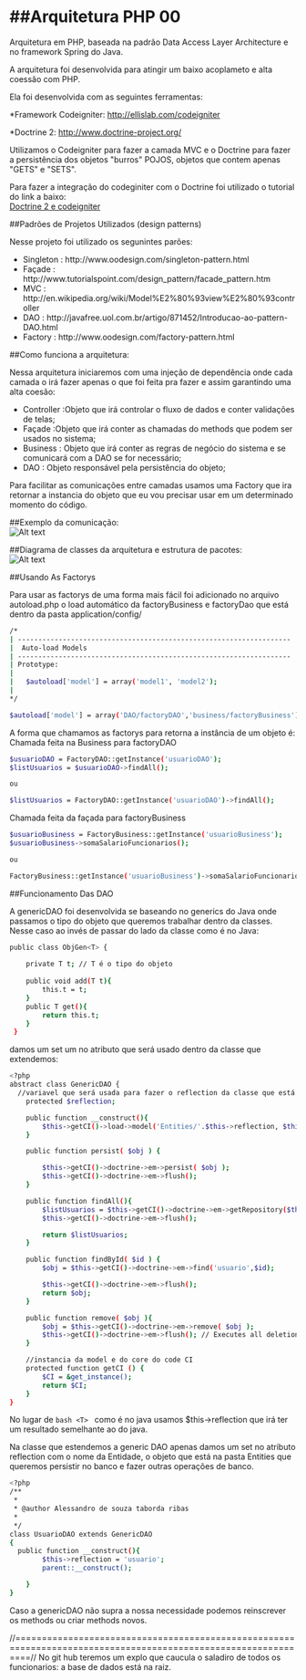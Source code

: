 ##Arquitetura PHP 00
================
Arquitetura em PHP, baseada na padrão Data Access Layer Architecture e no framework Spring do Java.

A arquitetura foi desenvolvida para atingir um baixo acoplameto e alta coessão com PHP.

Ela foi desenvolvida com as seguintes ferramentas:

*Framework Codeigniter: http://ellislab.com/codeigniter

*Doctrine 2: http://www.doctrine-project.org/

Utilizamos o Codeigniter para fazer a camada MVC e o Doctrine para fazer a persistência dos objetos "burros" POJOS, objetos que contem apenas "GETS" e "SETS".

Para fazer a integração do codeginiter com o Doctrine foi utilizado o tutorial do link a baixo:
<br>
<a href="http://imasters.com.br/artigo/25199/codeigniter/como-realizar-a-integracao-do-codeigniter-com-doctrine-2/" target="_black">Doctrine 2 e codeigniter</a>

##Padrões de Projetos Utilizados (design patterns)

Nesse projeto foi utilizado os segunintes parões:
<ul>
  <li>Singleton : http://www.oodesign.com/singleton-pattern.html</li>
  <li>Façade : http://www.tutorialspoint.com/design_pattern/facade_pattern.htm</li>
  <li>MVC : http://en.wikipedia.org/wiki/Model%E2%80%93view%E2%80%93controller</li>
  <li>DAO : http://javafree.uol.com.br/artigo/871452/Introducao-ao-pattern-DAO.html</li>
  <li>Factory : http://www.oodesign.com/factory-pattern.html</li>
</ul>

##Como funciona a arquitetura:
<p>
  Nessa arquitetura iniciaremos com uma injeção de dependência onde cada camada o irá fazer apenas o que foi feita pra 
  fazer e assim garantindo uma alta coesão:
</p>

<p>

<ul>
  <li>Controller :Objeto que irá controlar o fluxo de dados e conter validações de telas;</li>
  <li>Façade :Objeto que irá conter as chamadas do methods que podem ser usados no sistema;</li>
  <li>Business : Objeto que irá conter as regras de negócio do sistema e se comunicará com a DAO se for necessário;</li>
  <li> DAO : Objeto responsável pela persistência do objeto;</li>
</ul>

</p>  

<p>
  Para facilitar as comunicações entre camadas usamos uma Factory que ira retornar a instancia do objeto que eu vou precisar
  usar em um determinado momento do código.
</p>

##Exemplo da comunicação:
<br>
![Alt text](/Calcular%20Salarios.jpg "Diagrama de sequencia")

##Diagrama de classes da arquitetura e estrutura de pacotes:
<br>
![Alt text](/Class%20Architecture.jpg "Diagrama de classes arquitetura")

##Usando As Factorys

Para usar as factorys de uma forma mais fácil foi adicionado no arquivo autoload.php o load automático da factoryBusiness e factoryDao que está dentro da pasta application/config/

```bash
/*
| -------------------------------------------------------------------
|  Auto-load Models
| -------------------------------------------------------------------
| Prototype:
|
|	$autoload['model'] = array('model1', 'model2');
|
*/

$autoload['model'] = array('DAO/factoryDAO','business/factoryBusiness');
```

A forma que chamamos as factorys para retorna a instância de um objeto é:
<br />
Chamada feita na Business para factoryDAO

```bash		
$usuarioDAO = FactoryDAO::getInstance('usuarioDAO');
$listUsuarios = $usuarioDAO->findAll();

ou		

$listUsuarios = FactoryDAO::getInstance('usuarioDAO')->findAll();
```

Chamada feita da façada para factoryBusiness
<br />

```bash
$usuarioBusiness = FactoryBusiness::getInstance('usuarioBusiness');
$usuarioBusiness->somaSalarioFuncionarios();

ou

FactoryBusiness::getInstance('usuarioBusiness')->somaSalarioFuncionarios();
```


##Funcionamento Das DAO

A  genericDAO foi desenvolvida se baseando no generics do Java onde passamos o tipo do objeto que queremos trabalhar dentro da classes.
Nesse caso ao invés de passar do lado da classe como é no Java:

```bash
public class ObjGen<T> {
 
    private T t; // T é o tipo do objeto
    
    public void add(T t){
        this.t = t;
    }
    public T get(){
        return this.t;
    }
 }
```
damos um set um no atributo que será usado dentro da classe que extendemos:

```bash
<?php
abstract class GenericDAO {
  //variavel que será usada para fazer o reflection da classe que está sendo trabalhada
	protected $reflection;

	public function __construct(){
		$this->getCI()->load->model('Entities/'.$this->reflection, $this->reflection );
	}

	public function persist( $obj ) {

		$this->getCI()->doctrine->em->persist( $obj );
		$this->getCI()->doctrine->em->flush();
	}

	public function findAll(){
		$listUsuarios = $this->getCI()->doctrine->em->getRepository($this->reflection)->findAll();
		$this->getCI()->doctrine->em->flush();

		return $listUsuarios;
	}

	public function findById( $id ) {
		$obj = $this->getCI()->doctrine->em->find('usuario',$id);

		$this->getCI()->doctrine->em->flush();
		return $obj;
	}

	public function remove( $obj ){
		$obj = $this->getCI()->doctrine->em->remove( $obj );
		$this->getCI()->doctrine->em->flush(); // Executes all deletions.
	}

	//instancia da model e do core do code CI
	protected function getCI () {
		$CI = &get_instance();
		return $CI;
	}
}
```
No lugar de ```bash <T> ``` como é no java usamos $this->reflection que irá ter um resultado semelhante ao do java.

Na classe que estendemos a generic DAO apenas damos um set no atributo reflection com o nome da Entidade, o objeto que está na pasta Entities que queremos persistir no banco e fazer outras operações de banco.

```bash
<?php
/**
 * 
 * @author Alessandro de souza taborda ribas
 *
 */
class UsuarioDAO extends GenericDAO
{
  public function __construct(){
		$this->reflection = 'usuario';
		parent::__construct();

	}	
}
```
Caso a genericDAO não supra a nossa necessidade podemos reinscrever os methods ou criar methods novos.

//===============================================================================================================//
No git hub teremos um explo que caucula o saladiro de todos os funcionarios:
a base de dados está na raiz.

